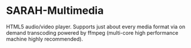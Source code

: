 # SARAH-Multimedia
HTML5 audio/video player.  Supports just about every media format via on demand transcoding powered by ffmpeg (multi-core high performance machine highly recommended).
